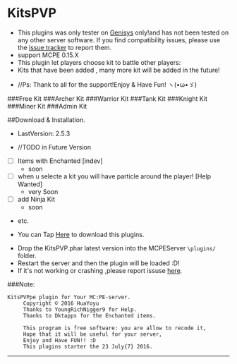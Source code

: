 # KitsPVP
* This plugins was only tester on [Genisys](https://github.com/iTXTech/Genisys) only!and has not been tested on any other server software. If you find compatibility issues, please use the [issue tracker](https://github.com/Yoyu666/KitsPVP/issue) to report them.
* support MCPE 0.15.X
* This plugin  let players choose kit to battle other players:
* Kits that have been added , many more kit will be added in the future!
- //Ps: Thank to all for the support!Enjoy & Have Fun! ヽ(•ω•ゞ)

###Free    Kit
###Archer  Kit
###Warrior Kit
###Tank    Kit
###Knight  Kit
###Miner   Kit
###Admin   Kit

##Download & Installation.
* LastVersion: 2.5.3
-  //TODO in Future Version
 - [ ] Items with Enchanted [indev]
      - soon
 - [ ] when u selecte a kit you  will have particle around the player! [Help Wanted]
      - very Soon
 - [ ] add Ninja Kit
      - soon
 - etc.
* You can Tap [Here](https://github.com/Yoyu666/KitsPVP/releases) to download this plugins.
- Drop the KitsPVP<version>.phar latest version into the MCPEServer `\plugins/` folder. 
- Restart the server and then the plugin will be loaded :D!
- If it's not working or crashing ,please report issuse [here](https://github.com/Yoyu666/KitsPVP/issues).

###Note:
```
KitsPVPpe plugin for Your MC:PE-server.
     Copyright © 2016 HuaYoyu
     Thanks to YoungRichNigger9 for Help.
     Thanks to Dktapps for the Enchanted items.

     This program is free software: you are allow to recode it,
     Hope that it will be useful for your server,
     Enjoy and Have FUN!! :D
     This plugins starter the 23 July{7} 2016.
```

<hr>

